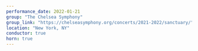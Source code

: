 ```yaml
---
performance_date: 2022-01-21
group: "The Chelsea Symphony"
group_link: "https://chelseasymphony.org/concerts/2021-2022/sanctuary/"
location: "New York, NY"
conductor: true
horn: true
---
```

